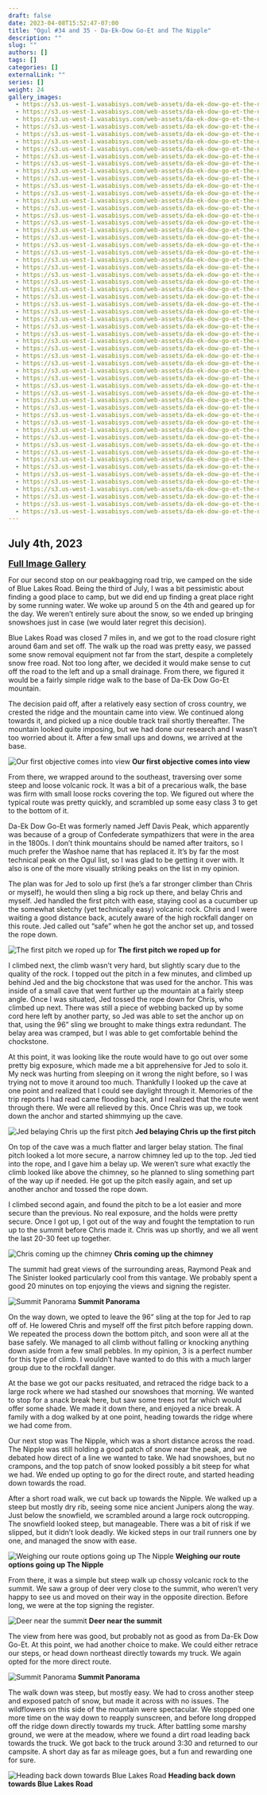 ```yaml
---
draft: false
date: 2023-04-08T15:52:47-07:00
title: "Ogul #34 and 35 - Da-Ek-Dow Go-Et and The Nipple"
description: ""
slug: ""
authors: []
tags: []
categories: []
externalLink: ""
series: []
weight: 24
gallery_images:
  - https://s3.us-west-1.wasabisys.com/web-assets/da-ek-dow-go-et-the-nipple-7-4-23/PXL_20230704_131701678.jpg
  - https://s3.us-west-1.wasabisys.com/web-assets/da-ek-dow-go-et-the-nipple-7-4-23/PXL_20230704_140506039.jpg
  - https://s3.us-west-1.wasabisys.com/web-assets/da-ek-dow-go-et-the-nipple-7-4-23/PXL_20230704_142334119.jpg
  - https://s3.us-west-1.wasabisys.com/web-assets/da-ek-dow-go-et-the-nipple-7-4-23/PXL_20230704_142648691.jpg
  - https://s3.us-west-1.wasabisys.com/web-assets/da-ek-dow-go-et-the-nipple-7-4-23/PXL_20230704_143449305.jpg
  - https://s3.us-west-1.wasabisys.com/web-assets/da-ek-dow-go-et-the-nipple-7-4-23/PXL_20230704_145527633.jpg
  - https://s3.us-west-1.wasabisys.com/web-assets/da-ek-dow-go-et-the-nipple-7-4-23/PXL_20230704_150107422.jpg
  - https://s3.us-west-1.wasabisys.com/web-assets/da-ek-dow-go-et-the-nipple-7-4-23/PXL_20230704_152354043.jpg
  - https://s3.us-west-1.wasabisys.com/web-assets/da-ek-dow-go-et-the-nipple-7-4-23/PXL_20230704_152401719.jpg
  - https://s3.us-west-1.wasabisys.com/web-assets/da-ek-dow-go-et-the-nipple-7-4-23/PXL_20230704_154132704.jpg
  - https://s3.us-west-1.wasabisys.com/web-assets/da-ek-dow-go-et-the-nipple-7-4-23/PXL_20230704_154138560.jpg
  - https://s3.us-west-1.wasabisys.com/web-assets/da-ek-dow-go-et-the-nipple-7-4-23/PXL_20230704_154159272.jpg
  - https://s3.us-west-1.wasabisys.com/web-assets/da-ek-dow-go-et-the-nipple-7-4-23/PXL_20230704_154200387.jpg
  - https://s3.us-west-1.wasabisys.com/web-assets/da-ek-dow-go-et-the-nipple-7-4-23/PXL_20230704_160117956.jpg
  - https://s3.us-west-1.wasabisys.com/web-assets/da-ek-dow-go-et-the-nipple-7-4-23/PXL_20230704_162629278.jpg
  - https://s3.us-west-1.wasabisys.com/web-assets/da-ek-dow-go-et-the-nipple-7-4-23/PXL_20230704_162633227.jpg
  - https://s3.us-west-1.wasabisys.com/web-assets/da-ek-dow-go-et-the-nipple-7-4-23/PXL_20230704_163356583.jpg
  - https://s3.us-west-1.wasabisys.com/web-assets/da-ek-dow-go-et-the-nipple-7-4-23/PXL_20230704_163420477.jpg
  - https://s3.us-west-1.wasabisys.com/web-assets/da-ek-dow-go-et-the-nipple-7-4-23/PXL_20230704_163701187.jpg
  - https://s3.us-west-1.wasabisys.com/web-assets/da-ek-dow-go-et-the-nipple-7-4-23/PXL_20230704_163710353.jpg
  - https://s3.us-west-1.wasabisys.com/web-assets/da-ek-dow-go-et-the-nipple-7-4-23/PXL_20230704_164024479.jpg
  - https://s3.us-west-1.wasabisys.com/web-assets/da-ek-dow-go-et-the-nipple-7-4-23/PXL_20230704_164055551.PANO.jpg
  - https://s3.us-west-1.wasabisys.com/web-assets/da-ek-dow-go-et-the-nipple-7-4-23/PXL_20230704_164352245.jpg
  - https://s3.us-west-1.wasabisys.com/web-assets/da-ek-dow-go-et-the-nipple-7-4-23/PXL_20230704_164423610.jpg
  - https://s3.us-west-1.wasabisys.com/web-assets/da-ek-dow-go-et-the-nipple-7-4-23/PXL_20230704_180457773.jpg
  - https://s3.us-west-1.wasabisys.com/web-assets/da-ek-dow-go-et-the-nipple-7-4-23/PXL_20230704_180759819.jpg
  - https://s3.us-west-1.wasabisys.com/web-assets/da-ek-dow-go-et-the-nipple-7-4-23/PXL_20230704_181145803.jpg
  - https://s3.us-west-1.wasabisys.com/web-assets/da-ek-dow-go-et-the-nipple-7-4-23/PXL_20230704_182003543.jpg
  - https://s3.us-west-1.wasabisys.com/web-assets/da-ek-dow-go-et-the-nipple-7-4-23/PXL_20230704_184320081.jpg
  - https://s3.us-west-1.wasabisys.com/web-assets/da-ek-dow-go-et-the-nipple-7-4-23/PXL_20230704_184429267.jpg
  - https://s3.us-west-1.wasabisys.com/web-assets/da-ek-dow-go-et-the-nipple-7-4-23/PXL_20230704_192631961.jpg
  - https://s3.us-west-1.wasabisys.com/web-assets/da-ek-dow-go-et-the-nipple-7-4-23/PXL_20230704_195045399.MP.jpg
  - https://s3.us-west-1.wasabisys.com/web-assets/da-ek-dow-go-et-the-nipple-7-4-23/PXL_20230704_195514926.jpg
  - https://s3.us-west-1.wasabisys.com/web-assets/da-ek-dow-go-et-the-nipple-7-4-23/PXL_20230704_200611644.jpg
  - https://s3.us-west-1.wasabisys.com/web-assets/da-ek-dow-go-et-the-nipple-7-4-23/PXL_20230704_201456272.jpg
  - https://s3.us-west-1.wasabisys.com/web-assets/da-ek-dow-go-et-the-nipple-7-4-23/PXL_20230704_201457805.jpg
  - https://s3.us-west-1.wasabisys.com/web-assets/da-ek-dow-go-et-the-nipple-7-4-23/PXL_20230704_202357622.jpg
  - https://s3.us-west-1.wasabisys.com/web-assets/da-ek-dow-go-et-the-nipple-7-4-23/PXL_20230704_203216265.jpg
  - https://s3.us-west-1.wasabisys.com/web-assets/da-ek-dow-go-et-the-nipple-7-4-23/PXL_20230704_203218965.jpg
  - https://s3.us-west-1.wasabisys.com/web-assets/da-ek-dow-go-et-the-nipple-7-4-23/PXL_20230704_204711592.jpg
  - https://s3.us-west-1.wasabisys.com/web-assets/da-ek-dow-go-et-the-nipple-7-4-23/PXL_20230704_205335495.jpg
  - https://s3.us-west-1.wasabisys.com/web-assets/da-ek-dow-go-et-the-nipple-7-4-23/PXL_20230704_205620358.jpg
  - https://s3.us-west-1.wasabisys.com/web-assets/da-ek-dow-go-et-the-nipple-7-4-23/PXL_20230704_205719140.MP.jpg
  - https://s3.us-west-1.wasabisys.com/web-assets/da-ek-dow-go-et-the-nipple-7-4-23/PXL_20230704_210117719.jpg
  - https://s3.us-west-1.wasabisys.com/web-assets/da-ek-dow-go-et-the-nipple-7-4-23/PXL_20230704_210237005.PANO.jpg
  - https://s3.us-west-1.wasabisys.com/web-assets/da-ek-dow-go-et-the-nipple-7-4-23/PXL_20230704_211219728.jpg
  - https://s3.us-west-1.wasabisys.com/web-assets/da-ek-dow-go-et-the-nipple-7-4-23/PXL_20230704_211223212.jpg
  - https://s3.us-west-1.wasabisys.com/web-assets/da-ek-dow-go-et-the-nipple-7-4-23/PXL_20230704_211314455.jpg
  - https://s3.us-west-1.wasabisys.com/web-assets/da-ek-dow-go-et-the-nipple-7-4-23/PXL_20230704_212245109.jpg
  - https://s3.us-west-1.wasabisys.com/web-assets/da-ek-dow-go-et-the-nipple-7-4-23/PXL_20230704_212248094.jpg
  - https://s3.us-west-1.wasabisys.com/web-assets/da-ek-dow-go-et-the-nipple-7-4-23/PXL_20230704_212319824.jpg
  - https://s3.us-west-1.wasabisys.com/web-assets/da-ek-dow-go-et-the-nipple-7-4-23/PXL_20230704_212432350.jpg
  - https://s3.us-west-1.wasabisys.com/web-assets/da-ek-dow-go-et-the-nipple-7-4-23/PXL_20230704_212433154.jpg
  - https://s3.us-west-1.wasabisys.com/web-assets/da-ek-dow-go-et-the-nipple-7-4-23/PXL_20230704_212938582.MP.jpg
  - https://s3.us-west-1.wasabisys.com/web-assets/da-ek-dow-go-et-the-nipple-7-4-23/PXL_20230704_213414175.jpg
  - https://s3.us-west-1.wasabisys.com/web-assets/da-ek-dow-go-et-the-nipple-7-4-23/PXL_20230704_220635266.jpg
---
```


## July 4th, 2023

<a href="../galleries/da-ek-dow-go-et-the-nipple-gallery/"><font size="4"><b>Full Image Gallery</b></font></a>

For our second stop on our peakbagging road trip, we camped on the side of Blue Lakes Road. Being the third of July, I was a bit pessimistic about finding a good place to camp, but we did end up finding a great place right by some running water. We woke up around 5 on the 4th and geared up for the day. We weren’t entirely sure about the snow, so we ended up bringing snowshoes just in case (we would later regret this decision).

Blue Lakes Road was closed 7 miles in, and we got to the road closure right around 6am and set off. The walk up the road was pretty easy, we passed some snow removal equipment not far from the start, despite a completely snow free road. Not too long after, we decided it would make sense to cut off the road to the left and up a small drainage. From there, we figured it would be a fairly simple ridge walk to the base of Da-Ek Dow Go-Et mountain. 

The decision paid off, after a relatively easy section of cross country, we crested the ridge and the mountain came into view. We continued along towards it, and picked up a nice double track trail shortly thereafter. The mountain looked quite imposing, but we had done our research and I wasn’t too worried about it. After a few small ups and downs, we arrived at the base.

![Our first objective comes into view](https://s3.us-west-1.wasabisys.com/web-assets/da-ek-dow-go-et-the-nipple-7-4-23/PXL_20230704_140506039.jpg?classes=shadow)
**Our first objective comes into view**

From there, we wrapped around to the southeast, traversing over some steep and loose volcanic rock. It was a bit of a precarious walk, the base was firm with small loose rocks covering the top. We figured out where the typical route was pretty quickly, and scrambled up some easy class 3 to get to the bottom of it. 

Da-Ek Dow Go-Et was formerly named Jeff Davis Peak, which apparently was because of a group of Confederate sympathizers that were in the area in the 1800s. I don’t think mountains should be named after traitors, so I much prefer the Washoe name that has replaced it. It’s by far the most technical peak on the Ogul list, so I was glad to be getting it over with. It also is one of the more visually striking peaks on the list in my opinion.

The plan was for Jed to solo up first (he’s a far stronger climber than Chris or myself), he would then sling a big rock up there, and belay Chris and myself. Jed handled the first pitch with ease, staying cool as a cucumber up the somewhat sketchy (yet technically easy) volcanic rock. Chris and I were waiting a good distance back, acutely aware of the high rockfall danger on this route. Jed called out “safe” when he got the anchor set up, and tossed the rope down.

![The first pitch we roped up for](https://s3.us-west-1.wasabisys.com/web-assets/da-ek-dow-go-et-the-nipple-7-4-23/PXL_20230704_150107422.jpg?classes=shadow)
**The first pitch we roped up for**

I climbed next, the climb wasn’t very hard, but slightly scary due to the quality of the rock. I topped out the pitch in a few minutes, and climbed up behind Jed and the big chockstone that was used for the anchor. This was inside of a small cave that went further up the mountain at a fairly steep angle. Once I was situated, Jed tossed the rope down for Chris, who climbed up next. There was still a piece of webbing backed up by some cord here left by another party, so Jed was able to set the anchor up on that, using the 96” sling we brought to make things extra redundant. The belay area was cramped, but I was able to get comfortable behind the chockstone.

At this point, it was looking like the route would have to go out over some pretty big exposure, which made me a bit apprehensive for Jed to solo it. My neck was hurting from sleeping on it wrong the night before, so I was trying not to move it around too much. Thankfully I looked up the cave at one point and realized that I could see daylight through it. Memories of the trip reports I had read came flooding back, and I realized that the route went through there. We were all relieved by this. Once Chris was up, we took down the anchor and started shimmying up the cave. 

![Jed belaying Chris up the first pitch](https://s3.us-west-1.wasabisys.com/web-assets/da-ek-dow-go-et-the-nipple-7-4-23/PXL_20230704_152401719.jpg?classes=shadow)
**Jed belaying Chris up the first pitch**


On top of the cave was a much flatter and larger belay station. The final pitch looked a lot more secure, a narrow chimney led up to the top. Jed tied into the rope, and I gave him a belay up. We weren’t sure what exactly the climb looked like above the chimney, so he planned to sling something part of the way up if needed. He got up the pitch easily again, and set up another anchor and tossed the rope down.

I climbed second again, and found the pitch to be a lot easier and more secure than the previous. No real exposure, and the holds were pretty secure. Once I got up, I got out of the way and fought the temptation to run up to the summit before Chris made it. Chris was up shortly, and we all went the last 20-30 feet up together. 

![Chris coming up the chimney](https://s3.us-west-1.wasabisys.com/web-assets/da-ek-dow-go-et-the-nipple-7-4-23/PXL_20230704_163701187.jpg?classes=shadow)
**Chris coming up the chimney**

The summit had great views of the surrounding areas, Raymond Peak and The Sinister looked particularly cool from this vantage. We probably spent a good 20 minutes on top enjoying the views and signing the register. 

![Summit Panorama](https://s3.us-west-1.wasabisys.com/web-assets/da-ek-dow-go-et-the-nipple-7-4-23/PXL_20230704_164055551.PANO.jpg?classes=shadow)
**Summit Panorama**

On the way down, we opted to leave the 96” sling at the top for Jed to rap off of. He lowered Chris and myself off the first pitch before rapping down. We repeated the process down the bottom pitch, and soon were all at the base safely. We managed to all climb without falling or knocking anything down aside from a few small pebbles. In my opinion, 3 is a perfect number for this type of climb. I wouldn’t have wanted to do this with a much larger group due to the rockfall danger.

At the base we got our packs resituated, and retraced the ridge back to a large rock where we had stashed our snowshoes that morning. We wanted to stop for a snack break here, but saw some trees not far which would offer some shade. We made it down there, and enjoyed a nice break. A family with a dog walked by at one point, heading towards the ridge where we had come from. 

Our next stop was The Nipple, which was a short distance across the road. The Nipple was still holding a good patch of snow near the peak, and we debated how direct of a line we wanted to take. We had snowshoes, but no crampons, and the top patch of snow looked possibly a bit steep for what we had. We ended up opting to go for the direct route, and started heading down towards the road.

After a short road walk, we cut back up towards the Nipple. We walked up a steep but mostly dry rib, seeing some nice ancient Junipers along the way. Just below the snowfield, we scrambled around a large rock outcropping. The snowfield looked steep, but manageable. There was a bit of risk if we slipped, but it didn’t look deadly. We kicked steps in our trail runners one by one, and managed the snow with ease. 

![Weighing our route options going up The Nipple](https://s3.us-west-1.wasabisys.com/web-assets/da-ek-dow-go-et-the-nipple-7-4-23/PXL_20230704_201457805.jpg?classes=shadow)
**Weighing our route options going up The Nipple**

From there, it was a simple but steep walk up chossy volcanic rock to the summit. We saw a group of deer very close to the summit, who weren’t very happy to see us and moved on their way in the opposite direction. Before long, we were at the top signing the register.

![Deer near the summit](https://s3.us-west-1.wasabisys.com/web-assets/da-ek-dow-go-et-the-nipple-7-4-23/PXL_20230704_204711592.jpg?classes=shadow)
**Deer near the summit**

The view from here was good, but probably not as good as from Da-Ek Dow Go-Et. At this point, we had another choice to make. We could either retrace our steps, or head down northeast directly towards my truck. We again opted for the more direct route.

![Summit Panorama](https://s3.us-west-1.wasabisys.com/web-assets/da-ek-dow-go-et-the-nipple-7-4-23/PXL_20230704_210237005.PANO.jpg?classes=shadow)
**Summit Panorama**

The walk down was steep, but mostly easy. We had to cross another steep and exposed patch of snow, but made it across with no issues. The wildflowers on this side of the mountain were spectacular. We stopped one more time on the way down to reapply sunscreen, and before long dropped off the ridge down directly towards my truck. After battling some marshy ground, we were at the meadow, where we found a dirt road leading back towards the truck. We got back to the truck around 3:30 and returned to our campsite. A short day as far as mileage goes, but a fun and rewarding one for sure.

![Heading back down towards Blue Lakes Road](https://s3.us-west-1.wasabisys.com/web-assets/da-ek-dow-go-et-the-nipple-7-4-23/PXL_20230704_212432350.jpg?classes=shadow)
**Heading back down towards Blue Lakes Road**


